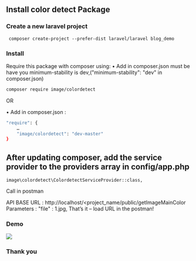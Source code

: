 ## Install color detect Package

### Create a new laravel project
```
 composer create-project --prefer-dist laravel/laravel blog_demo
 ```
### Install
Require this package with composer using:
•	Add in composer.json must be have you minimum-stability is dev,("minimum-stability": "dev" in composer.json)
```bash
composer require image/colordetect
```
OR

•	Add in composer.json :
```bash
"require": { 
	…
	"image/colordetect": "dev-master"
}
```
## After updating composer, add the service provider to the providers array in config/app.php
```
image\colordetect\ColordetectServiceProvider::class,
```
Call in postman

API BASE URL : http://localhost/<project_name/public/getImageMainColor
Parameters : "file" : 1.jpg,
That’s it – load URL in the postman!
 
 ### Demo
 <img src="https://raw.githubusercontent.com/poojajadav3698/color-detect/master/2.JPG" />
 
### Thank you


